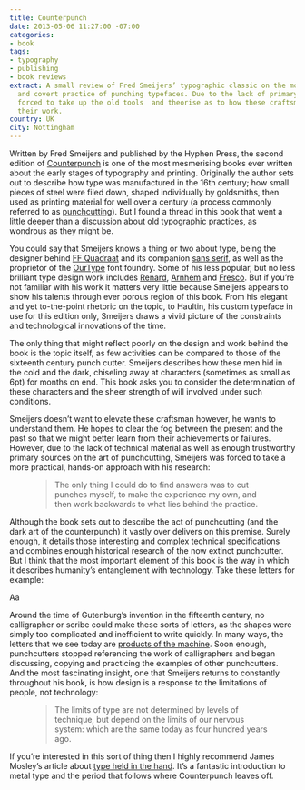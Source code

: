 ```yaml
---
title: Counterpunch
date: 2013-05-06 11:27:00 -07:00
categories:
- book
tags:
- typography
- publishing
- book reviews
extract: A small review of Fred Smeijers’ typographic classic on the mostly forgotten
  and covert practice of punching typefaces. Due to the lack of primary sources he’s
  forced to take up the old tools  and theorise as to how these craftsman performed
  their work.
country: UK
city: Nottingham
---
```


Written by Fred Smeijers and published by the Hyphen Press, the second edition of [Counterpunch](https://www.typotheque.com/books/counterpunch) is one of the most mesmerising books ever written about the early stages of typography and printing. Originally the author sets out to describe how type was manufactured in the 16th century; how small pieces of steel were filed down, shaped individually by goldsmiths, then used as printing material for well over a century (a process commonly referred to as [punchcutting](http://en.wikipedia.org/wiki/Punchcutting)). But I found a thread in this book that went a little deeper than a discussion about old typographic practices, as wondrous as they might be.

You could say that Smeijers knows a thing or two about type, being the designer behind [FF Quadraat](https://www.fontfont.com/fonts/quadraat) and its companion [sans serif](https://www.fontfont.com/fonts/quadraat-sans), as well as the proprietor of the [OurType](https://ourtype.com) font foundry. Some of his less popular, but no less brilliant type design work includes [Renard](http://www.teff.nl/fonts/renard/renard.html), [Arnhem](https://www.typotheque.com/articles/fred_smeijerss_arnhem_typefaces) and [Fresco](https://ourtype.com/#/try/pro-fonts/fresco/). But if you’re not familiar with his work it matters very little because Smeijers appears to show his talents through ever porous region of this book. From his elegant and yet to-the-point rhetoric on the topic, to Haultin, his custom typeface in use for this edition only, Smeijers draws a vivid picture of the constraints and technological innovations of the time.


The only thing that might reflect poorly on the design and work behind the book is the topic itself, as few activities can be compared to those of the sixteenth century punch cutter. Smeijers describes how these men hid in the cold and the dark, chiseling away at characters (sometimes as small as 6pt) for months on end. This book asks you to consider the determination of these characters and the sheer strength of will involved under such conditions.

Smeijers doesn’t want to elevate these craftsman however, he wants to understand them. He hopes to clear the fog between the present and the past so that we might better learn from their achievements or failures. However, due to the lack of technical material as well as enough trustworthy primary sources on the art of punchcutting, Smeijers was forced to take a more practical, hands-on approach with his research:

<figure>
    <blockquote>
    <p>The only thing I could do to find answers was to cut punches myself, to make the experience my own, and then work backwards to what lies behind the practice.</p>
    </blockquote>
</figure>

Although the book sets out to describe the act of punchcutting (and the dark art of the counterpunch) it vastly over delivers on this premise. Surely enough, it details those interesting and complex technical specifications and combines enough historical research of the now extinct punchcutter. But I think that the most important element of this book is the way in which it describes humanity’s entanglement with technology. Take these letters for example:

<p class="serif_illustration">Aa</p>

Around the time of Gutenburg’s invention in the fifteenth century, no calligrapher or scribe could make these sorts of letters, as the shapes were simply too complicated and inefficient to write quickly. In many ways, the letters that we see today are [products of the machine](http://en.wikipedia.org/wiki/Printing_press). Soon enough, punchcutters stopped referencing the work of calligraphers and began discussing, copying and practicing the examples of other punchcutters. And the most fascinating insight, one that Smeijers returns to constantly throughout his book, is how design is a response to the limitations of people, not technology:

<figure>
    <blockquote>
    <p>The limits of type are not determined by levels of technique, but depend on the limits of our nervous system: which are the same today as four hundred years ago.</p>
    </blockquote>
</figure>

If you’re interested in this sort of thing then I highly recommend James Mosley’s article about [type held in the hand](http://typefoundry.blogspot.co.uk/2012_01_01_archive.html). It’s a fantastic introduction to metal type and the period that follows where Counterpunch leaves off.
